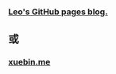 ### [Leo's GitHub pages blog.](http://mrleo.github.io/blog/)
## 或
### [xuebin.me](http://xuebin.me/)
